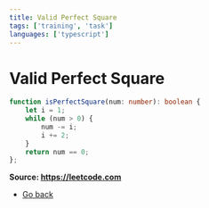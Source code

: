 ```yaml
---
title: Valid Perfect Square
tags: ['training', 'task']
languages: ['typescript']
---
```

# Valid Perfect Square

```typescript
function isPerfectSquare(num: number): boolean {
    let i = 1;
    while (num > 0) {
        num -= i;
        i += 2;
    }
    return num == 0;
};
```
**Source: https://leetcode.com**
* [Go back](../readme.md)